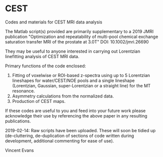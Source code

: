 # CEST
Codes and materials for CEST MRI data analysis

The Matlab script(s) provided are primarily supplementary to a 2019 JMRI publication "Optimization and repeatability of multi-pool chemical exchange saturation transfer MRI of the prostate at 3.0T" DOI: 10.1002/jmri.26690

They may be useful to anyone interested in carrying out Lorentzian linefitting analysis of CEST MRI data.

Primary functions of the code enclosed:

1) Fitting of voxelwise or ROI-based z-spectra using up to 5 Lorentzian lineshapes for water/CEST/NOE pools and a single lineshape (Lorentzian, Gaussian, super-Lorentzian or a straight line) for the MT resonance.
2) Asymmetry calculations from the normalized data.
3) Production of CEST maps.

If these codes are useful to you and feed into your future work please acknowledge their use by referencing the above paper in any resulting publications.

2019-02-14: Raw scripts have been uploaded. These will soon be tidied up (de-cluttering, de-duplication of sections of code written during development, additional commenting for ease of use).

Vincent Evans
